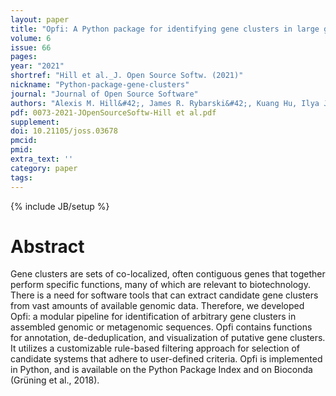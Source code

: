 ```yaml
---
layout: paper
title: "Opfi: A Python package for identifying gene clusters in large genomics and metagenomics data sets"
volume: 6
issue: 66
pages: 
year: "2021"
shortref: "Hill et al._J. Open Source Softw. (2021)"
nickname: "Python-package-gene-clusters"
journal: "Journal of Open Source Software"
authors: "Alexis M. Hill&#42;, James R. Rybarski&#42;, Kuang Hu, Ilya J. Finkelstein, and Claus O. Wilke(&#42; co-first authors) "
pdf: 0073-2021-JOpenSourceSoftw-Hill et al.pdf
supplement: 
doi: 10.21105/joss.03678
pmcid:
pmid: 
extra_text: ''
category: paper
tags:
---
```

{% include JB/setup %}

# Abstract
Gene clusters are sets of co-localized, often contiguous genes that together perform specific functions, many of which are relevant to biotechnology. There is a need for software tools that can extract candidate gene clusters from vast amounts of available genomic data. Therefore, we developed Opfi: a modular pipeline for identification of arbitrary gene clusters in assembled genomic or metagenomic sequences. Opfi contains functions for annotation, de-deduplication, and visualization of putative gene clusters. It utilizes a customizable rule-based filtering approach for selection of candidate systems that adhere to user-defined criteria. Opfi is implemented in Python, and is available on the Python Package Index and on Bioconda (Grüning et al., 2018).
